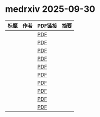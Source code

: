 # medrxiv 2025-09-30

| 标题 | 作者 | PDF链接 |  摘要 |
|------|------|--------|------|
|  |  | [PDF](https://doi.org/10.1101/2024.04.26.24306327) |  |
|  |  | [PDF](https://doi.org/10.1101/2024.08.09.24311731) |  |
|  |  | [PDF](https://doi.org/10.1101/2024.09.18.24313945) |  |
|  |  | [PDF](https://doi.org/10.1101/2025.09.24.25336524) |  |
|  |  | [PDF](https://doi.org/10.1101/2025.09.23.25336434) |  |
|  |  | [PDF](https://doi.org/10.1101/2025.05.06.25327094) |  |
|  |  | [PDF](https://doi.org/10.1101/2024.11.07.24316829) |  |
|  |  | [PDF](https://doi.org/10.1101/2025.05.14.25327626) |  |
|  |  | [PDF](https://doi.org/10.1101/2025.09.21.25336298) |  |
|  |  | [PDF](https://doi.org/10.1101/2025.03.12.25323683) |  |
